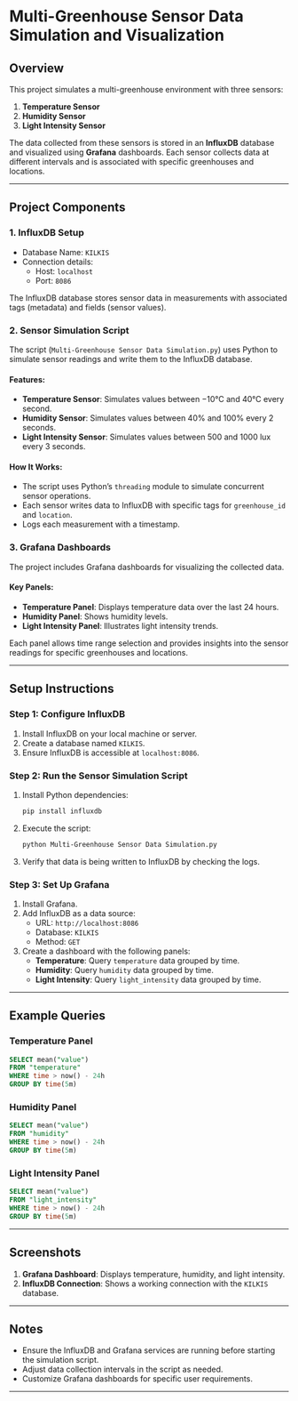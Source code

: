 # Multi-Greenhouse Sensor Data Simulation and Visualization

## Overview
This project simulates a multi-greenhouse environment with three sensors:
1. **Temperature Sensor**
2. **Humidity Sensor**
3. **Light Intensity Sensor**

The data collected from these sensors is stored in an **InfluxDB** database and visualized using **Grafana** dashboards. Each sensor collects data at different intervals and is associated with specific greenhouses and locations.

---

## Project Components

### 1. **InfluxDB Setup**
- Database Name: `KILKIS`
- Connection details:
  - Host: `localhost`
  - Port: `8086`

The InfluxDB database stores sensor data in measurements with associated tags (metadata) and fields (sensor values).

### 2. **Sensor Simulation Script**
The script (`Multi-Greenhouse Sensor Data Simulation.py`) uses Python to simulate sensor readings and write them to the InfluxDB database.

#### Features:
- **Temperature Sensor**: Simulates values between −10°C and 40°C every second.
- **Humidity Sensor**: Simulates values between 40% and 100% every 2 seconds.
- **Light Intensity Sensor**: Simulates values between 500 and 1000 lux every 3 seconds.

#### How It Works:
- The script uses Python’s `threading` module to simulate concurrent sensor operations.
- Each sensor writes data to InfluxDB with specific tags for `greenhouse_id` and `location`.
- Logs each measurement with a timestamp.

### 3. **Grafana Dashboards**
The project includes Grafana dashboards for visualizing the collected data.

#### Key Panels:
- **Temperature Panel**: Displays temperature data over the last 24 hours.
- **Humidity Panel**: Shows humidity levels.
- **Light Intensity Panel**: Illustrates light intensity trends.

Each panel allows time range selection and provides insights into the sensor readings for specific greenhouses and locations.

---

## Setup Instructions

### Step 1: Configure InfluxDB
1. Install InfluxDB on your local machine or server.
2. Create a database named `KILKIS`.
3. Ensure InfluxDB is accessible at `localhost:8086`.

### Step 2: Run the Sensor Simulation Script
1. Install Python dependencies:
   ```bash
   pip install influxdb
   ```
2. Execute the script:
   ```bash
   python Multi-Greenhouse Sensor Data Simulation.py
   ```
3. Verify that data is being written to InfluxDB by checking the logs.

### Step 3: Set Up Grafana
1. Install Grafana.
2. Add InfluxDB as a data source:
   - URL: `http://localhost:8086`
   - Database: `KILKIS`
   - Method: `GET`
3. Create a dashboard with the following panels:
   - **Temperature**: Query `temperature` data grouped by time.
   - **Humidity**: Query `humidity` data grouped by time.
   - **Light Intensity**: Query `light_intensity` data grouped by time.

---

## Example Queries

### Temperature Panel
```sql
SELECT mean("value")
FROM "temperature"
WHERE time > now() - 24h
GROUP BY time(5m)
```

### Humidity Panel
```sql
SELECT mean("value")
FROM "humidity"
WHERE time > now() - 24h
GROUP BY time(5m)
```

### Light Intensity Panel
```sql
SELECT mean("value")
FROM "light_intensity"
WHERE time > now() - 24h
GROUP BY time(5m)
```

---

## Screenshots

1. **Grafana Dashboard**: Displays temperature, humidity, and light intensity.
2. **InfluxDB Connection**: Shows a working connection with the `KILKIS` database.

---

## Notes
- Ensure the InfluxDB and Grafana services are running before starting the simulation script.
- Adjust data collection intervals in the script as needed.
- Customize Grafana dashboards for specific user requirements.

---


